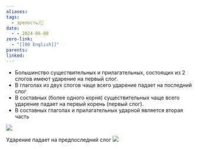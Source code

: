 ```yaml
---
aliases: 
tags:
  - зрелость/🌱
date:
  - - 2024-06-08
zero-link:
  - "[[00 English]]"
parents: 
linked:
---
```


- Большинство существительных и прилагательных, состоящих из 2 слогов имеют ударение на первый слог.
- В глаголах из двух слогов чаще всего ударение падает на последний слог
- В составных (более одного корня) существительных чаще всего ударение падает на первый корень (первый слог).
- В составных глаголах и прилагательных ударной является вторая часть

![](Pasted%20image%2020240608091642.png)

Ударение падает на предпоследний слог ![](Pasted%20image%2020240615073511.png)